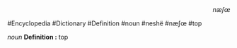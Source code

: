 
<div align="right"><i>næʃœ</i></div>

#Encyclopedia #Dictionary #Definition #noun #neshë #næʃœ #top

*noun*
**Definition :** top